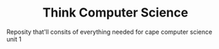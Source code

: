 
<div align="center">
  <h1> Think Computer Science </h1>
</div>

Reposity that'll consits of everything needed for cape computer science unit 1

